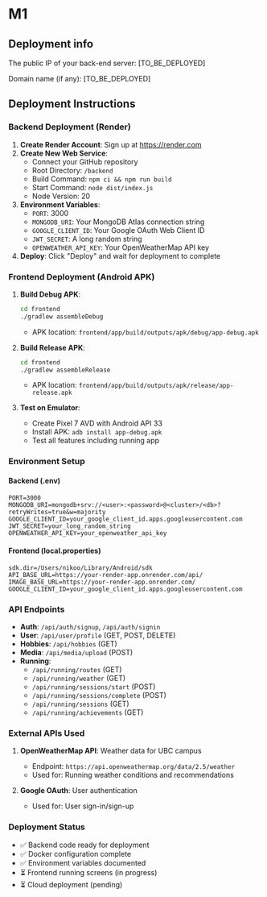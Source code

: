 # M1

## Deployment info

The public IP of your back-end server: [TO_BE_DEPLOYED]

Domain name (if any): [TO_BE_DEPLOYED]

## Deployment Instructions

### Backend Deployment (Render)

1. **Create Render Account**: Sign up at https://render.com
2. **Create New Web Service**: 
   - Connect your GitHub repository
   - Root Directory: `/backend`
   - Build Command: `npm ci && npm run build`
   - Start Command: `node dist/index.js`
   - Node Version: 20
3. **Environment Variables**:
   - `PORT`: 3000
   - `MONGODB_URI`: Your MongoDB Atlas connection string
   - `GOOGLE_CLIENT_ID`: Your Google OAuth Web Client ID
   - `JWT_SECRET`: A long random string
   - `OPENWEATHER_API_KEY`: Your OpenWeatherMap API key
4. **Deploy**: Click "Deploy" and wait for deployment to complete

### Frontend Deployment (Android APK)

1. **Build Debug APK**:
   ```bash
   cd frontend
   ./gradlew assembleDebug
   ```
   - APK location: `frontend/app/build/outputs/apk/debug/app-debug.apk`

2. **Build Release APK**:
   ```bash
   cd frontend
   ./gradlew assembleRelease
   ```
   - APK location: `frontend/app/build/outputs/apk/release/app-release.apk`

3. **Test on Emulator**:
   - Create Pixel 7 AVD with Android API 33
   - Install APK: `adb install app-debug.apk`
   - Test all features including running app

### Environment Setup

#### Backend (.env)
```
PORT=3000
MONGODB_URI=mongodb+srv://<user>:<password>@<cluster>/<db>?retryWrites=true&w=majority
GOOGLE_CLIENT_ID=your_google_client_id.apps.googleusercontent.com
JWT_SECRET=your_long_random_string
OPENWEATHER_API_KEY=your_openweather_api_key
```

#### Frontend (local.properties)
```
sdk.dir=/Users/nikoo/Library/Android/sdk
API_BASE_URL=https://your-render-app.onrender.com/api/
IMAGE_BASE_URL=https://your-render-app.onrender.com/
GOOGLE_CLIENT_ID=your_google_client_id.apps.googleusercontent.com
```

### API Endpoints

- **Auth**: `/api/auth/signup`, `/api/auth/signin`
- **User**: `/api/user/profile` (GET, POST, DELETE)
- **Hobbies**: `/api/hobbies` (GET)
- **Media**: `/api/media/upload` (POST)
- **Running**: 
  - `/api/running/routes` (GET)
  - `/api/running/weather` (GET)
  - `/api/running/sessions/start` (POST)
  - `/api/running/sessions/complete` (POST)
  - `/api/running/sessions` (GET)
  - `/api/running/achievements` (GET)

### External APIs Used

1. **OpenWeatherMap API**: Weather data for UBC campus
   - Endpoint: `https://api.openweathermap.org/data/2.5/weather`
   - Used for: Running weather conditions and recommendations

2. **Google OAuth**: User authentication
   - Used for: User sign-in/sign-up

### Deployment Status

- ✅ Backend code ready for deployment
- ✅ Docker configuration complete
- ✅ Environment variables documented
- ⏳ Frontend running screens (in progress)
- ⏳ Cloud deployment (pending)
